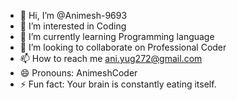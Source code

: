 - 👋 Hi, I’m @Animesh-9693
- 👀 I’m interested in Coding
- 🌱 I’m currently learning Programming language
- 💞️ I’m looking to collaborate on Professional Coder
- 📫 How to reach me ani.yug272@gmail.com
- 😄 Pronouns: AnimeshCoder
- ⚡ Fun fact: Your brain is constantly eating itself.

<!---
Animesh-9693/Animesh-9693 is a ✨ special ✨ repository because its `README.md` (this file) appears on your GitHub profile.
You can click the Preview link to take a look at your changes.
--->

